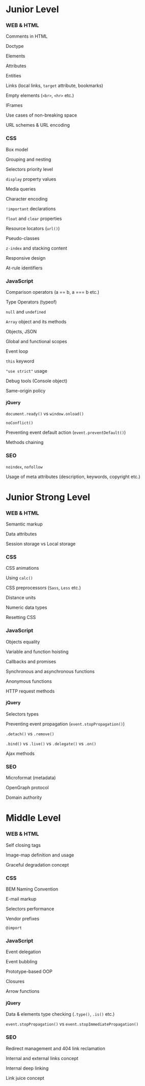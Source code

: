 # Junior Level
### WEB & HTML
Comments in HTML

Doctype

Elements

Attributes

Entities

Links (local links, `target` attribute, bookmarks)

Empty elements (`<br>`, `<hr>` etc.)

IFrames

Use cases of non-breaking space

URL schemes & URL encoding

### CSS
Box model

Grouping and nesting

Selectors priority level

`display` property values

Media queries

Character encoding

`!important` declarations

`float` and `clear` properties

Resource locators (`url()`)

Pseudo-classes

`z-index` and stacking content

Responsive design

At-rule identifiers

### JavaScript
Comparison operators (a == b, a === b etc.)

Type Operators (typeof)

`null` and `undefined`

`Array` object and its methods

Objects, JSON

Global and functional scopes

Event loop

`this` keyword

`"use strict"` usage

Debug tools (Console object)

Same-origin policy

#### jQuery
`document.ready()` vs `window.onload()`

`noConflict()`

Preventing event default action (`event.preventDefault()`)

Methods chaining

### SEO
`noindex`, `nofollow`

Usage of meta attributes (description, keywords, copyright etc.)


# Junior Strong Level
### WEB & HTML
Semantic markup

Data attributes

Session storage vs Local storage

### CSS
CSS animations

Using `calc()`

CSS preprocessors (`Sass`, `Less` etc.)

Distance units

Numeric data types

Resetting CSS

### JavaScript
Objects equality

Variable and function hoisting

Callbacks and promises

Synchronous and asynchronous functions

Anonymous functions

HTTP request methods

#### jQuery
Selectors types

Preventing event propagation (`event.stopPropagation()`)

`.detach()` vs `.remove()`

`.bind()` vs `.live()` vs `.delegate()` vs `.on()`

Ajax methods

### SEO
Microformat (metadata)

OpenGraph protocol

Domain authority


# Middle Level
### WEB & HTML
Self closing tags

Image-map definition and usage

Graceful degradation concept

### CSS
BEM Naming Convention

E-mail markup

Selectors performance

Vendor prefixes

`@import`

### JavaScript
Event delegation

Event bubbling

Prototype-based OOP

Closures

Arrow functions

#### jQuery
Data & elements type checking (`.type()`, `.is()` etc.)

`event.stopPropagation()` vs `event.stopImmediatePropagation()`

### SEO
Redirect management and 404 link reclamation

Internal and external links concept

Internal deep linking

Link juice concept